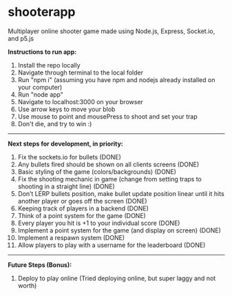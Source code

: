 # shooterapp
Multiplayer online shooter game made using Node.js, Express, Socket.io, and p5.js

**Instructions to run app:**
1. Install the repo locally
2. Navigate through terminal to the local folder
3. Run "npm i" (assuming you have npm and nodejs already installed on your computer)
4. Run "node app"
5. Navigate to localhost:3000 on your browser
6. Use arrow keys to move your blob
7. Use mouse to point and mousePress to shoot and set your trap
8. Don't die, and try to win :)

----------------
**Next steps for development, in priority:**
1. Fix the sockets.io for bullets (DONE)
2. Any bullets fired should be shown on all clients screens (DONE)
3. Basic styling of the game (colors/backgrounds) (DONE)
4. Fix the shooting mechanic in game (change from setting traps to shooting in a straight line) (DONE)
5. Don’t LERP bullets position, make bullet update position linear until it hits another player or goes off the screen (DONE)
6. Keeping track of players in a backend (DONE)
7. Think of a point system for the game (DONE)
8. Every player you hit is +1 to your individual score (DONE)
9. Implement a point system for the game (and display on screen) (DONE)
9. Implement a respawn system (DONE)
10. Allow players to play with a username for the leaderboard (DONE)


----------------
**Future Steps (Bonus):**
1. Deploy to play online (Tried deploying online, but super laggy and not worth)




